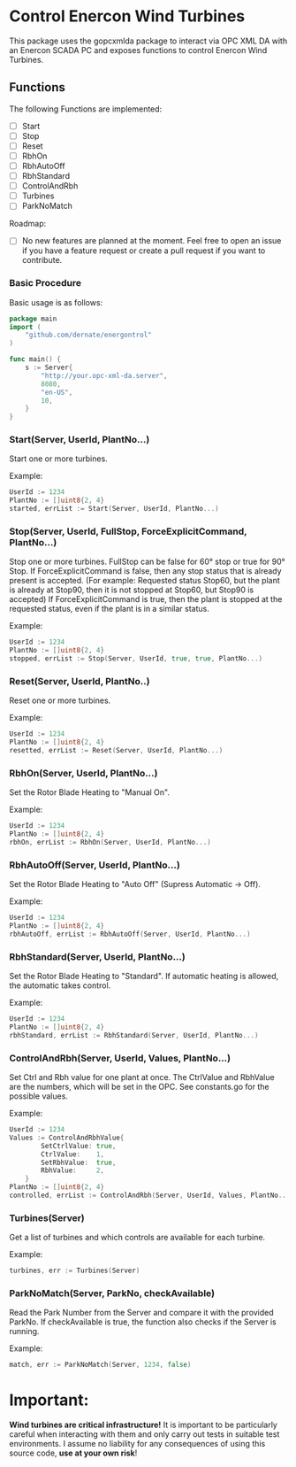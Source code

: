 # Control Enercon Wind Turbines

This package uses the gopcxmlda package to interact via OPC XML DA with an Enercon SCADA PC and exposes functions to control Enercon Wind Turbines.

## Functions
The following Functions are implemented:
- [ ] Start
- [ ] Stop
- [ ] Reset
- [ ] RbhOn
- [ ] RbhAutoOff
- [ ] RbhStandard
- [ ] ControlAndRbh
- [ ] Turbines
- [ ] ParkNoMatch

Roadmap:
- [ ] No new features are planned at the moment. Feel free to open an issue if you have a feature request or create a pull request if you want to contribute.

### Basic Procedure
Basic usage is as follows:

```go
package main
import (
    "github.com/dernate/energontrol"
)

func main() {
	s := Server{
		"http://your.opc-xml-da.server", 
		8080, 
		"en-US", 
		10,
	}
}
```

### Start(Server, UserId, PlantNo...)
Start one or more turbines.

Example:
```go
UserId := 1234
PlantNo := []uint8{2, 4}
started, errList := Start(Server, UserId, PlantNo...)
```

### Stop(Server, UserId, FullStop, ForceExplicitCommand, PlantNo...)
Stop one or more turbines. FullStop can be false for 60° stop or true for 90° Stop.
If ForceExplicitCommand is false, then any stop status that is already present is accepted. 
(For example: Requested status Stop60, but the plant is already at Stop90, then it is not stopped at Stop60, but Stop90 is accepted)
If ForceExplicitCommand is true, then the plant is stopped at the requested status, even if the plant is in a similar status.

Example:
```go
UserId := 1234
PlantNo := []uint8{2, 4}
stopped, errList := Stop(Server, UserId, true, true, PlantNo...)
```

### Reset(Server, UserId, PlantNo..)
Reset one or more turbines.

Example:
```go
UserId := 1234
PlantNo := []uint8{2, 4}
resetted, errList := Reset(Server, UserId, PlantNo...)
```

### RbhOn(Server, UserId, PlantNo...)
Set the Rotor Blade Heating to "Manual On".

Example:
```go
UserId := 1234
PlantNo := []uint8{2, 4}
rbhOn, errList := RbhOn(Server, UserId, PlantNo...)
```

### RbhAutoOff(Server, UserId, PlantNo...)
Set the Rotor Blade Heating to "Auto Off" (Supress Automatic -> Off).

Example:
```go
UserId := 1234
PlantNo := []uint8{2, 4}
rbhAutoOff, errList := RbhAutoOff(Server, UserId, PlantNo...)
```

### RbhStandard(Server, UserId, PlantNo...)
Set the Rotor Blade Heating to "Standard". If automatic heating is allowed, the automatic takes control.

Example:
```go
UserId := 1234
PlantNo := []uint8{2, 4}
rbhStandard, errList := RbhStandard(Server, UserId, PlantNo...)
```

### ControlAndRbh(Server, UserId, Values, PlantNo...)
Set Ctrl and Rbh value for one plant at once. The CtrlValue and RbhValue are the numbers, which will be set in the OPC.
See constants.go for the possible values.

Example:
```go
UserId := 1234
Values := ControlAndRbhValue{
		SetCtrlValue: true,
		CtrlValue:    1,
		SetRbhValue:  true,
		RbhValue:     2,
	}
PlantNo := []uint8{2, 4}
controlled, errList := ControlAndRbh(Server, UserId, Values, PlantNo...)
```

### Turbines(Server)
Get a list of turbines and which controls are available for each turbine.

Example:
```go
turbines, err := Turbines(Server)
```

### ParkNoMatch(Server, ParkNo, checkAvailable)
Read the Park Number from the Server and compare it with the provided ParkNo. If checkAvailable is true, the function also checks if the Server is running.

Example:
```go
match, err := ParkNoMatch(Server, 1234, false)
```

# Important:
**Wind turbines are critical infrastructure!** It is important to be particularly careful when interacting with them and only carry out tests in suitable test environments. I assume no liability for any consequences of using this source code, **use at your own risk**!
